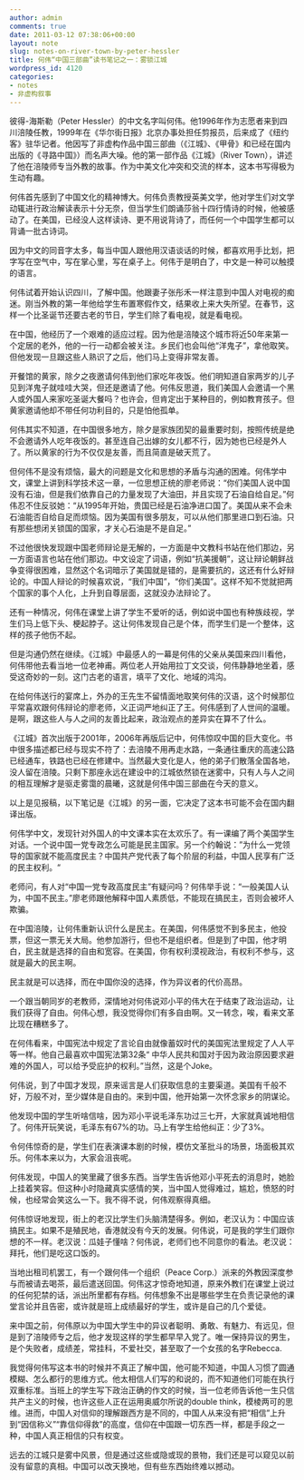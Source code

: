 ```yaml
---
author: admin
comments: true
date: 2011-03-12 07:38:06+00:00
layout: note
slug: notes-on-river-town-by-peter-hessler
title: 何伟“中国三部曲”读书笔记之一：雾锁江城
wordpress_id: 4120
categories:
- notes
- 非虚构叙事
---
```


彼得-海斯勒（Peter Hessler）的中文名字叫何伟。他1996年作为志愿者来到四川涪陵任教，1999年在《华尔街日报》北京办事处担任剪报员，后来成了《纽约客》驻华记者。他因写了非虚构作品中国三部曲（《江城》、《甲骨》和已经在国内出版的《寻路中国》）而名声大噪。他的第一部作品《江城》（River Town），讲述了他在涪陵师专当外教的故事。作为中美文化冲突和交流的样本，这本书写得极为生动有趣。 

何伟首先感到了中国文化的精神博大。何伟负责教授英美文学，他对学生们对文学动辄进行政治解读表示十分无奈，但当学生们朗诵莎翁十四行情诗的时候，他被感动了。在美国，已经没人这样读诗、更不用说背诗了，而任何一个中国学生都可以背诵一批古诗词。

因为中文的同音字太多，每当中国人跟他用汉语谈话的时候，都喜欢用手比划，把字写在空气中，写在掌心里，写在桌子上。何伟于是明白了，中文是一种可以触摸的语言。

何伟试着开始认识四川，了解中国。他跟妻子张彤禾一样注意到中国人对电视的痴迷。刚当外教的第一年他给学生布置寒假作文，结果收上来大失所望。在春节，这样一个比圣诞节还要古老的节日，学生们除了看电视，就是看电视。

在中国，他经历了一个艰难的适应过程。因为他是涪陵这个城市将近50年来第一个定居的老外，他的一行一动都会被关注。乡民们也会叫他“洋鬼子”，拿他取笑。但他发现一旦跟这些人熟识了之后，他们马上变得非常友善。

开餐馆的黄家，除夕之夜邀请何伟到他们家吃年夜饭。他们明知道自家两岁的儿子见到洋鬼子就哇哇大哭，但还是邀请了他。何伟反思道，我们美国人会邀请一个黑人或外国人来家吃圣诞大餐吗？也许会，但肯定出于某种目的，例如教育孩子。但黄家邀请他却不带任何功利目的，只是怕他孤单。

何伟其实不知道，在中国很多地方，除夕是家族团契的最重要时刻，按照传统是绝不会邀请外人吃年夜饭的。甚至连自己出嫁的女儿都不行，因为她也已经是外人了。所以黄家的行为不仅仅是友善，而且简直是破天荒了。

但何伟不是没有烦恼，最大的问题是文化和思想的矛盾与沟通的困难。何伟学中文，课堂上讲到科学技术这一章，一位思想正统的廖老师说：“你们美国人说中国没有石油，但是我们依靠自己的力量发现了大油田，并且实现了石油自给自足。”何伟忍不住反驳她：“从1995年开始，贵国已经是石油净进口国了。美国从来不会未石油能否自给自足而烦恼。因为美国有很多朋友，可以从他们那里进口到石油。只有那些想闭关锁国的国家，才关心石油是不是自足。”

不过他很快发现跟中国老师辩论是无解的，一方面是中文教科书站在他们那边，另一方面语言也站在他们那边。中文设定了词语，例如“抗美援朝”，这让辩论朝鲜战争变得很困难，显然这个名词暗示了美国就是错的，是需要抗的，这还有什么好辩论的。中国人辩论的时候喜欢说，“我们中国”，“你们美国”。这样不知不觉就把两个国家的事个人化，上升到自尊层面，这就没办法辩论了。

还有一种情况，何伟在课堂上讲了学生不爱听的话，例如说中国也有种族歧视，学生们马上低下头、梗起脖子。这让何伟发现自己是个体，而学生们是一个整体，这样的孩子他伤不起。 

但是沟通仍然在继续。《江城》中最感人的一幕是何伟的父亲从美国来四川看他，何伟带他去看当地一位老神甫。两位老人开始用拉丁文交谈，何伟静静地坐着，感受这奇妙的一刻。这门古老的语言，填平了文化、地域的鸿沟。

在给何伟送行的宴席上，外办的王先生不留情面地取笑何伟的汉语，这个时候那位平常喜欢跟何伟辩论的廖老师，义正词严地纠正了王。何伟感到了人世间的温暖。是啊，跟这些人与人之间的友善比起来，政治观点的差异实在算不了什么。

《江城》首次出版于2001年，2006年再版后记中，何伟惊叹中国的巨大变化。书中很多描述都已经与现实不符了：去涪陵不用再走水路，一条通往重庆的高速公路已经通车，铁路也已经在修建中。当然最大变化是人，他的弟子们散落全国各地，没人留在涪陵。只剩下那座永远在建设中的江城依然锁在迷雾中，只有人与人之间的相互理解才是驱走雾霭的晨曦，这就是何伟中国三部曲在今天的意义。

以上是见报稿，以下笔记是《江城》的另一面，它决定了这本书可能不会在国内翻译出版。

何伟学中文，发现针对外国人的中文课本实在太欢乐了。有一课编了两个美国学生对话。一个说中国一党专政怎么可能是民主国家。另一个约翰说：”为什么一党领导的国家就不能高度民主？中国共产党代表了每个阶层的利益，中国人民享有广泛的民主权利。“ 

老师问，有人对“中国一党专政高度民主”有疑问吗？何伟举手说：“一般美国人认为，中国不民主。”廖老师跟他解释中国人素质低，不能现在搞民主，否则会被坏人欺骗。

在中国涪陵，让何伟重新认识什么是民主。在美国，何伟感觉不到多民主，他投票，但这一票无关大局。他参加游行，但也不是组织者。但是到了中国，他才明白，民主就是选择的自由和宽容。在美国，你有权利漠视政治，有权利不参与，这就是最大的民主啊。

民主就是可以选择，而在中国你没的选择，作为异议者的代价高昂。

 一个跟当朝同岁的老教师，深情地对何伟说邓小平的伟大在于结束了政治运动，让我们获得了自由。何伟心想，我没觉得你们有多自由啊。又一转念，唉，看来文革比现在糟糕多了。

在何伟看来，中国宪法中规定了言论自由就像蓄奴时代的美国宪法里规定了人人平等一样。他自己最喜欢中国宪法第32条“ 中华人民共和国对于因为政治原因要求避难的外国人，可以给予受庇护的权利。”当然，这是个Joke。

何伟说，到了中国才发现，原来谣言是人们获取信息的主要渠道。美国有千般不好，万般不对，至少媒体是自由的。来到中国，他开始第一次怀念家乡的阴谋论。

他发现中国的学生听啥信啥，因为邓小平说毛泽东功过三七开，大家就真诚地相信了。何伟开玩笑说，毛泽东有67%的功。马上有学生给他纠正：少了3%。

令何伟惊奇的是，学生们在表演课本剧的时候，模仿文革批斗的场景，场面极其欢乐。何伟本来以为，大家会沮丧呢。

何伟发现，中国人的笑里藏了很多东西。当学生告诉他邓小平死去的消息时，她脸上挂着笑容。但这种小时隐藏真实感情的笑，当中国人觉得难过，尴尬，愤怒的时候，也经常会笑这么一下。我不得不说，何伟观察得真细。

何伟惊讶地发现，街上的老汉比学生们头脑清楚得多。例如，老汉认为：中国应该搞民主。如果不是殖民地，香港就没有今天的发展。何伟说，可是我的学生们跟你想的不一样。老汉说：瓜娃子懂啥？何伟说，老师们也不同意你的看法。老汉说：拜托，他们是吃这口饭的。

当地出租司机罢工，有一个跟何伟一个组织（Peace Corp.）派来的外教因深度参与而被请去喝茶，最后遣送回国。何伟这才惊奇地知道，原来外教们在课堂上说过的任何犯禁的话，派出所里都有存档。何伟想象不出是哪些学生在负责记录他的课堂言论并且告密，或许就是班上成绩最好的学生，或许是自己的几个爱徒。

来中国之前，何伟原以为中国大学生中的异议者聪明、勇敢、有魅力、有远见，但是到了涪陵师专之后，他才发现这样的学生都早早入党了。唯一保持异议的男生，是个失败者，成绩差，常挂科，不爱社交，甚至取了一个女孩的名字Rebecca.

我觉得何伟写这本书的时候并不真正了解中国，他可能不知道，中国人习惯了圆通模糊、怎么都行的思维方式。他太相信人们写的和说的，而不知道他们可能在执行双重标准。当班上的学生写下政治正确的作文的时候，当一位老师告诉他一生只信共产主义的时候，也许这些人正在运用奥威尔所说的double think，模棱两可的思维。进而，中国人对信仰的理解跟西方是不同的，中国人从来没有把“相信”上升到“因信称义”“靠信仰得救”的高度，信仰在中国跟一切东西一样，都是手段之一种，中国人真正相信的只有权变。

远去的江城只是雾中风景，但是通过这些或隐或现的景物，我们还是可以窥见以前没有留意的真相。中国可以改天换地，但有些东西始终难以撼动。
